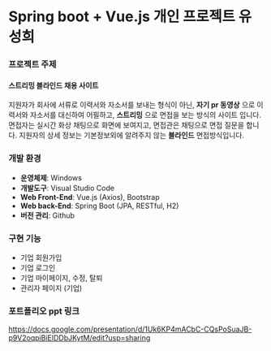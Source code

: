 # Spring boot + Vue.js 개인 프로젝트 유성희

### 프로젝트 주제
#### 스트리밍 블라인드 채용 사이트 ####

지원자가 회사에 서류로 이력서와 자소서를 보내는 형식이 아닌, 
**자기 pr 동영상** 으로 이력서와 자소서를 대신하여 어필하고, **스트리밍** 으로 면접을 보는 방식의 사이트 입니다. 면접자는 실시간 화상 채팅으로 화면에 보여지고, 면접관은 채팅으로 면접 질문을 합니다. 지원자의 상세 정보는 기본정보외에 알려주지 않는 **블라인드** 면접방식입니다. 

### 개발 환경

- **운영체제**:   Windows
- **개발도구**:   Visual Studio Code
- **Web Front-End**: Vue.js (Axios), Bootstrap
- **Web back-End**: Spring Boot (JPA, RESTful, H2)
- **버전 관리**: Github

### 구현 기능

- 기업 회원가입
- 기업 로그인
- 기업 마이페이지, 수정, 탈퇴
- 관리자 페이지 (기업)

### 포트폴리오 ppt 링크
https://docs.google.com/presentation/d/1Uk6KP4mACbC-CQsPoSuaJB-p9V2oqpiBiEIDDbJKytM/edit?usp=sharing
